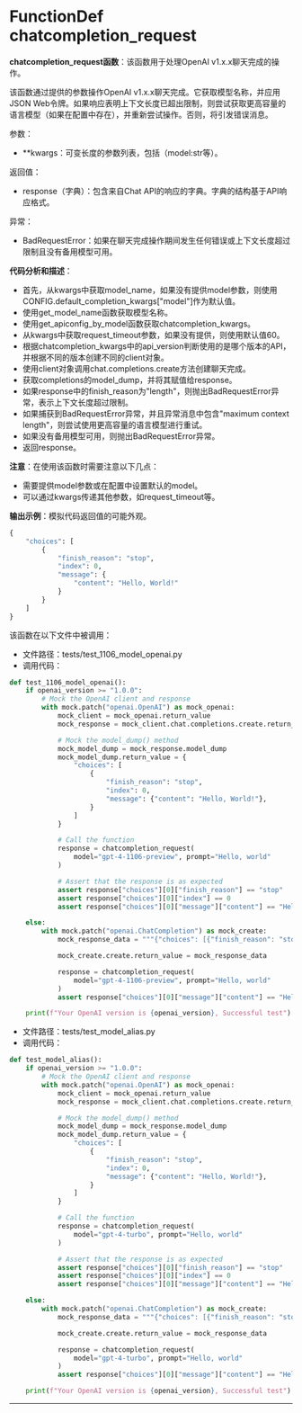 # FunctionDef chatcompletion_request
**chatcompletion_request函数**：该函数用于处理OpenAI v1.x.x聊天完成的操作。

该函数通过提供的参数操作OpenAI v1.x.x聊天完成。它获取模型名称，并应用JSON Web令牌。如果响应表明上下文长度已超出限制，则尝试获取更高容量的语言模型（如果在配置中存在），并重新尝试操作。否则，将引发错误消息。

参数：
- **kwargs：可变长度的参数列表，包括（model:str等）。

返回值：
- response（字典）：包含来自Chat API的响应的字典。字典的结构基于API响应格式。

异常：
- BadRequestError：如果在聊天完成操作期间发生任何错误或上下文长度超过限制且没有备用模型可用。

**代码分析和描述**：
- 首先，从kwargs中获取model_name，如果没有提供model参数，则使用CONFIG.default_completion_kwargs["model"]作为默认值。
- 使用get_model_name函数获取模型名称。
- 使用get_apiconfig_by_model函数获取chatcompletion_kwargs。
- 从kwargs中获取request_timeout参数，如果没有提供，则使用默认值60。
- 根据chatcompletion_kwargs中的api_version判断使用的是哪个版本的API，并根据不同的版本创建不同的client对象。
- 使用client对象调用chat.completions.create方法创建聊天完成。
- 获取completions的model_dump，并将其赋值给response。
- 如果response中的finish_reason为"length"，则抛出BadRequestError异常，表示上下文长度超过限制。
- 如果捕获到BadRequestError异常，并且异常消息中包含"maximum context length"，则尝试使用更高容量的语言模型进行重试。
- 如果没有备用模型可用，则抛出BadRequestError异常。
- 返回response。

**注意**：在使用该函数时需要注意以下几点：
- 需要提供model参数或在配置中设置默认的model。
- 可以通过kwargs传递其他参数，如request_timeout等。

**输出示例**：模拟代码返回值的可能外观。
```python
{
    "choices": [
        {
            "finish_reason": "stop",
            "index": 0,
            "message": {
                "content": "Hello, World!"
            }
        }
    ]
}
```

该函数在以下文件中被调用：
- 文件路径：tests/test_1106_model_openai.py
- 调用代码：
```python
def test_1106_model_openai():
    if openai_version >= "1.0.0":
        # Mock the OpenAI client and response
        with mock.patch("openai.OpenAI") as mock_openai:
            mock_client = mock_openai.return_value
            mock_response = mock_client.chat.completions.create.return_value

            # Mock the model_dump() method
            mock_model_dump = mock_response.model_dump
            mock_model_dump.return_value = {
                "choices": [
                    {
                        "finish_reason": "stop",
                        "index": 0,
                        "message": {"content": "Hello, World!"},
                    }
                ]
            }

            # Call the function
            response = chatcompletion_request(
                model="gpt-4-1106-preview", prompt="Hello, world"
            )

            # Assert that the response is as expected
            assert response["choices"][0]["finish_reason"] == "stop"
            assert response["choices"][0]["index"] == 0
            assert response["choices"][0]["message"]["content"] == "Hello, World!"

    else:
        with mock.patch("openai.ChatCompletion") as mock_create:
            mock_response_data = """{"choices": [{"finish_reason": "stop", "index": 0, "message": {"content": "Hello, World!"}}]}"""

            mock_create.create.return_value = mock_response_data

            response = chatcompletion_request(
                model="gpt-4-1106-preview", prompt="Hello, world"
            )
            assert response["choices"][0]["message"]["content"] == "Hello, World!"

    print(f"Your OpenAI version is {openai_version}, Successful test")
```

- 文件路径：tests/test_model_alias.py
- 调用代码：
```python
def test_model_alias():
    if openai_version >= "1.0.0":
        # Mock the OpenAI client and response
        with mock.patch("openai.OpenAI") as mock_openai:
            mock_client = mock_openai.return_value
            mock_response = mock_client.chat.completions.create.return_value

            # Mock the model_dump() method
            mock_model_dump = mock_response.model_dump
            mock_model_dump.return_value = {
                "choices": [
                    {
                        "finish_reason": "stop",
                        "index": 0,
                        "message": {"content": "Hello, World!"},
                    }
                ]
            }

            # Call the function
            response = chatcompletion_request(
                model="gpt-4-turbo", prompt="Hello, world"
            )

            # Assert that the response is as expected
            assert response["choices"][0]["finish_reason"] == "stop"
            assert response["choices"][0]["index"] == 0
            assert response["choices"][0]["message"]["content"] == "Hello, World!"

    else:
        with mock.patch("openai.ChatCompletion") as mock_create:
            mock_response_data = """{"choices": [{"finish_reason": "stop", "index": 0, "message": {"content": "Hello, World!"}}]}"""

            mock_create.create.return_value = mock_response_data

            response = chatcompletion_request(
                model="gpt-4-turbo", prompt="Hello, world"
            )
            assert response["choices"][0]["message"]["content"] == "Hello, World!"

    print(f"Your OpenAI version is {openai_version}, Successful test")
```
***
